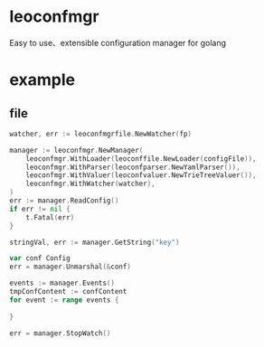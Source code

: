 # leoconfmgr
Easy to use、extensible configuration manager for golang

# example
## file
```go
watcher, err := leoconfmgrfile.NewWatcher(fp)

manager := leoconfmgr.NewManager(
    leoconfmgr.WithLoader(leoconffile.NewLoader(configFile)),
    leoconfmgr.WithParser(leoconfparser.NewYamlParser()),
    leoconfmgr.WithValuer(leoconfvaluer.NewTrieTreeValuer()),
    leoconfmgr.WithWatcher(watcher),
)
err := manager.ReadConfig()
if err != nil {
    t.Fatal(err)
}

stringVal, err := manager.GetString("key")

var conf Config
err = manager.Unmarshal(&conf)

events := manager.Events()
tmpConfContent := confContent
for event := range events {
    
}

err = manager.StopWatch()
```

## 